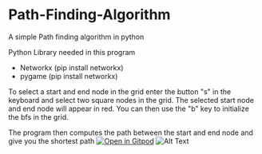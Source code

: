 # Path-Finding-Algorithm
A simple Path finding algorithm in python

Python Library needed in this program
- Networkx (pip install networkx)
- pygame (pip install networkx)

To select a start and end node in the grid enter the button "s" in the keyboard and select two square nodes in the grid. The selected start node and end node will
appear in red.
You can then use the "b" key to initialize the bfs in the grid.

The program then computes the path between the start and end node and give you the shortest path
[![Open in Gitpod](https://gitpod.io/button/open-in-gitpod.svg)](https://gitpod.io/#https://github.com/SrimanCode/Maze-and-Path-Finding-Alogrithm)
![Alt Text](https://github.com/SrimanCode/Path-Finding-Algorithm/blob/main/Screenshot%202023-05-20%20174048.png)
